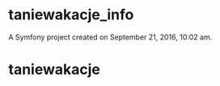 taniewakacje_info
=================

A Symfony project created on September 21, 2016, 10:02 am.
# taniewakacje
